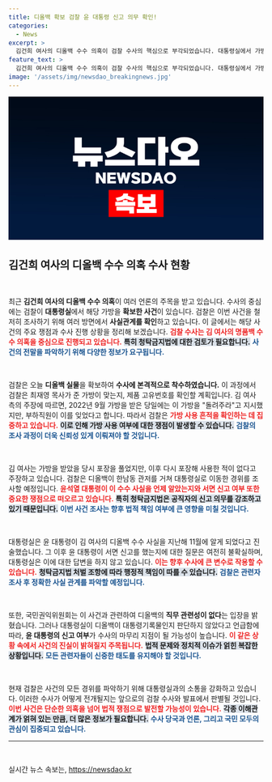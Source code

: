 ```yaml
---
title: 디올백 확보 검찰 윤 대통령 신고 의무 확인!
categories:
  - News
excerpt: >
  김건희 여사의 디올백 수수 의혹이 검찰 수사의 핵심으로 부각되었습니다. 대통령실에서 가방 실물이 확인되며, 윤 대통령의 신고 여부와 관련된 쟁점이 다시 떠오르고 있습니다. 사건의 진실은 과연 무엇일까요? 클릭해서 알아보세요!
feature_text: >
  김건희 여사의 디올백 수수 의혹이 검찰 수사의 핵심으로 부각되었습니다. 대통령실에서 가방 실물이 확인되며, 윤 대통령의 신고 여부와 관련된 쟁점이 다시 떠오르고 있습니다. 사건의 진실은 과연 무엇일까요? 클릭해서 알아보세요!
image: '/assets/img/newsdao_breakingnews.jpg'
---
```


<p><img src="/assets/img/newsdao_breakingnews.jpg" alt="pcversion 속보" /></p>

<h2 data-ke-size="size26">김건희 여사의 디올백 수수 의혹 수사 현황</h2>

<p data-ke-size="size16">&nbsp;</p>

<p>최근 <strong>김건희 여사의 디올백 수수 의혹</strong>이 여러 언론의 주목을 받고 있습니다. 수사의 중심에는 검찰이 <strong>대통령실</strong>에서 해당 가방을 <strong>확보한 사건</strong>이 있습니다. 검찰은 이번 사건을 철저히 조사하기 위해 여러 방면에서 <strong>사실관계를 확인</strong>하고 있습니다. 이 글에서는 해당 사건의 주요 쟁점과 수사 진행 상황을 정리해 보겠습니다. <b><span style="color: #ee2323;">검찰 수사는 김 여사의 명품백 수수 의혹을 중심으로 진행되고 있습니다.</span></b> <b><span style="background-color: #21538527;">특히 청탁금지법에 대한 검토가 필요합니다.</span></b> <b><span style="color: #1a5490;">사건의 전말을 파악하기 위해 다양한 정보가 요구됩니다.</span></b></p>

<p data-ke-size="size16">&nbsp;</p>

<p>검찰은 오늘 <strong>디올백 실물</strong>을 확보하여 <strong>수사에 본격적으로 착수하였습니다.</strong> 이 과정에서 검찰은 최재영 목사가 준 가방이 맞는지, 제품 고유번호를 확인할 계획입니다. 김 여사 측의 주장에 따르면, 2022년 9월 가방을 받은 당일에는 이 가방을 "돌려주라"고 지시했지만, 부하직원이 이를 잊었다고 합니다. 따라서 검찰은 <b><span style="color: #ee2323;">가방 사용 흔적을 확인하는 데 집중하고 있습니다.</span></b> <b><span style="background-color: #21538527;">이로 인해 가방 사용 여부에 대한 쟁점이 발생할 수 있습니다.</span></b> <b><span style="color: #1a5490;">검찰의 조사 과정이 더욱 신뢰성 있게 이뤄져야 할 것입니다.</span></b></p>

<p data-ke-size="size16">&nbsp;</p>

<p>김 여사는 가방을 받았을 당시 포장을 풀었지만, 이후 다시 포장해 사용한 적이 없다고 주장하고 있습니다. 검찰은 디올백이 한남동 관저를 거쳐 대통령실로 이동한 경위를 조사할 예정입니다. <b><span style="color: #ee2323;">윤석열 대통령이 이 수수 사실을 언제 알았는지와 서면 신고 여부 또한 중요한 쟁점으로 떠오르고 있습니다.</span></b> <b><span style="background-color: #21538527;">특히 청탁금지법은 공직자의 신고 의무를 강조하고 있기 때문입니다.</span></b> <b><span style="color: #1a5490;">이번 사건 조사는 향후 법적 책임 여부에 큰 영향을 미칠 것입니다.</span></b></p>

<p data-ke-size="size16">&nbsp;</p>

<p>대통령실은 윤 대통령이 김 여사의 디올백 수수 사실을 지난해 11월에 알게 되었다고 진술했습니다. 그 이후 윤 대통령이 서면 신고를 했는지에 대한 질문은 여전히 불확실하며, 대통령실은 이에 대한 답변을 하지 않고 있습니다. <b><span style="color: #ee2323;">이는 향후 수사에 큰 변수로 작용할 수 있습니다.</span></b> <b><span style="background-color: #21538527;">청탁금지법 처벌 조항에 따라 행정적 책임이 따를 수 있습니다.</span></b> <b><span style="color: #1a5490;">검찰은 관련자 조사 후 정확한 사실 관계를 파악할 예정입니다.</span></b></p>

<p data-ke-size="size16">&nbsp;</p>

<p>또한, 국민권익위원회는 이 사건과 관련하여 디올백의 <strong>직무 관련성이 없다</strong>는 입장을 밝혔습니다. 그러나 대통령실이 디올백이 대통령기록물인지 판단하지 않았다고 언급함에 따라, <strong>윤 대통령의 신고 여부</strong>가 수사의 마무리 지점이 될 가능성이 높습니다. <b><span style="color: #ee2323;">이 같은 상황 속에서 사건의 진실이 밝혀질지 주목됩니다.</span></b> <b><span style="background-color: #21538527;">법적 문제와 정치적 이슈가 얽힌 복잡한 상황입니다.</span></b> <b><span style="color: #1a5490;">모든 관련자들이 신중한 태도를 유지해야 할 것입니다.</span></b></p>

<p data-ke-size="size16">&nbsp;</p>

<p>현재 검찰은 사건의 모든 경위를 파악하기 위해 대통령실과의 소통을 강화하고 있습니다. 이러한 수사가 어떻게 전개될지는 앞으로의 검찰 수사와 발표에서 판별될 것입니다. <b><span style="color: #ee2323;">이번 사건은 단순한 의혹을 넘어 법적 쟁점으로 발전할 가능성이 있습니다.</span></b> <b><span style="background-color: #21538527;">각종 이해관계가 얽혀 있는 만큼, 더 많은 정보가 필요합니다.</span></b> <b><span style="color: #1a5490;">수사 당국과 언론, 그리고 국민 모두의 관심이 집중되고 있습니다.</span></b></p>

<hr>

<p data-ke-size="size16">&nbsp;</p>
실시간 뉴스 속보는, <a href="https://newsdao.kr" rel="dofollow">https://newsdao.kr</a>


